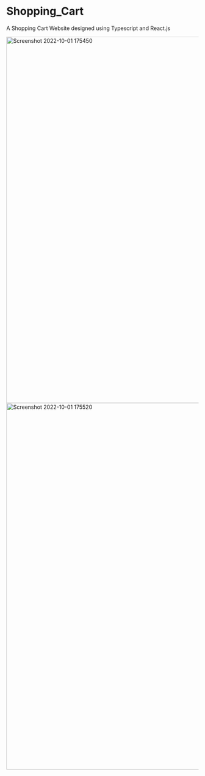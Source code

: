 # Shopping_Cart

A Shopping Cart Website designed using Typescript and React.js

<img width="959" alt="Screenshot 2022-10-01 175450" src="https://user-images.githubusercontent.com/64399192/193409593-5b9d90e2-3dec-476c-8fcf-e2d63517a8ab.png">
<img width="960" alt="Screenshot 2022-10-01 175520" src="https://user-images.githubusercontent.com/64399192/193409597-b9e28d63-6cf6-4d0f-906e-19d9fbbef744.png">
